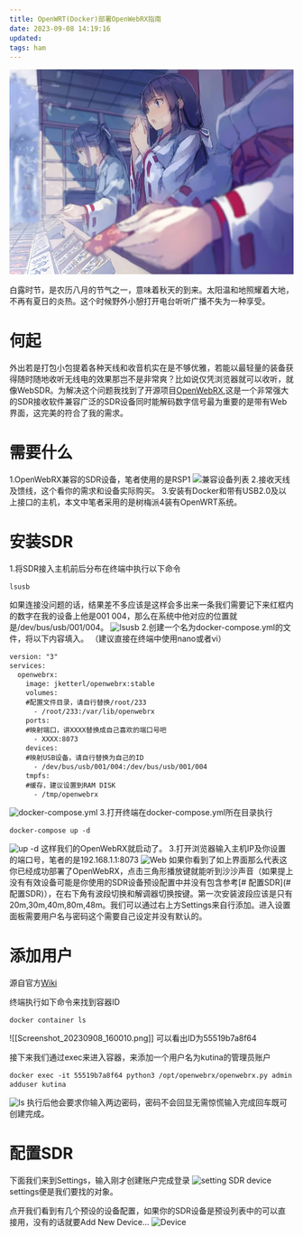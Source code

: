 ```yaml
---
title: OpenWRT(Docker)部署OpenWebRX指南
date: 2023-09-08 14:19:16
updated:
tags: ham
---
```

![cover](images/hello-world.md/hello.jpg)

白露时节，是农历八月的节气之一，意味着秋天的到来。太阳温和地照耀着大地，不再有夏日的炎热。这个时候野外小憩打开电台听听广播不失为一种享受。

<!-- more -->

# 何起
外出若是打包小包提着各种天线和收音机实在是不够优雅，若能以最轻量的装备获得随时随地收听无线电的效果那岂不是非常爽？比如说仅凭浏览器就可以收听，就像WebSDR。为解决这个问题我找到了开源项目[OpenWebRX](https://github.com/jketterl/openwebrx),这是一个非常强大的SDR接收软件兼容广泛的SDR设备同时能解码数字信号最为重要的是带有Web界面，这完美的符合了我的需求。

# 需要什么
1.OpenWebRX兼容的SDR设备，笔者使用的是RSP1
![兼容设备列表](Screenshot_20230908_145123.png)
2.接收天线及馈线，这个看你的需求和设备实际购买。
3.安装有Docker和带有USB2.0及以上接口的主机，本文中笔者采用的是树梅派4装有OpenWRT系统。
# 安装SDR
1.将SDR接入主机前后分布在终端中执行以下命令
```
lsusb
```
如果连接没问题的话，结果差不多应该是这样会多出来一条我们需要记下来红框内的数字在我的设备上他是001 004，那么在系统中他对应的位置就是/dev/bus/usb/001/004。
![lsusb](Screenshot_20230908_151546.png)
2.创建一个名为docker-compose.yml的文件，将以下内容填入。
  （建议直接在终端中使用nano或者vi）
```
version: "3"
services:
  openwebrx:
    image: jketterl/openwebrx:stable
    volumes:
	#配置文件目录，请自行替换/root/233
      - /root/233:/var/lib/openwebrx
    ports:
    #映射端口，讲XXXX替换成自己喜欢的端口号吧
      - XXXX:8073
    devices:
    #映射USB设备，请自行替换为自己的ID
      - /dev/bus/usb/001/004:/dev/bus/usb/001/004
    tmpfs:
    #缓存，建议设置到RAM DISK
      - /tmp/openwebrx
```
![docker-compose.yml](Screenshot_20230908_154025.png)
3.打开终端在docker-compose.yml所在目录执行
```
docker-compose up -d
```
![up -d](Screenshot_20230908_154127.png)
这样我们的OpenWebRX就启动了。
3.打开浏览器输入主机IP及你设置的端口号，笔者的是192.168.1.1:8073
![Web](Screenshot_20230908_155034.png)
如果你看到了如上界面那么代表这你已经成功部署了OpenWebRX，点击三角形播放键就能听到沙沙声音（如果提上没有有效设备可能是你使用的SDR设备预设配置中并没有包含参考[# 配置SDR](# 配置SDR)），在右下角有波段切换和解调器切换按键。第一次安装波段应该是只有20m,30m,40m,80m,48m。我们可以通过右上方Settings来自行添加。进入设置面板需要用户名与密码这个需要自己设定并没有默认的。
# 添加用户
源自官方[Wiki](https://github.com/jketterl/openwebrx/wiki/User-Management)

终端执行如下命令来找到容器ID
```
docker container ls
```
![[Screenshot_20230908_160010.png]]
可以看出ID为55519b7a8f64

接下来我们通过exec来进入容器，来添加一个用户名为kutina的管理员账户
```
docker exec -it 55519b7a8f64 python3 /opt/openwebrx/openwebrx.py admin adduser kutina
```
![ls](Screenshot_20230908_160439.png)
执行后他会要求你输入两边密码，密码不会回显无需惊慌输入完成回车既可创建完成。

# 配置SDR
下面我们来到Settings，输入刚才创建账户完成登录
![setting](Screenshot_20230908_160642.png)
SDR device settings便是我们要找的对象。

点开我们看到有几个预设的设备配置，如果你的SDR设备是预设列表中的可以直接用，没有的话就要Add New Device...
![Device](Screenshot_20230908_160949.png)